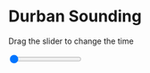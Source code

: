 <h1>Durban Sounding</h1>
<p>Drag the slider to change the time</p>

<div class="slidecontainer">
<input oninput='setImage(this)' class="slider" type="range" min="0" max="7" value="0" step="1" />
<img id='img'/>
</div>

<script>
var img = document.getElementById('img');
var img_array = ['/assets/images/skwt/skd_dur_wrfout_d01_2020-06-30_12:00:00.png',
'/assets/images/skwt/skd_dur_wrfout_d01_2020-06-30_18:00:00.png',
'/assets/images/skwt/skd_dur_wrfout_d01_2020-07-01_00:00:00.png',
'/assets/images/skwt/skd_dur_wrfout_d01_2020-07-01_06:00:00.png',
'/assets/images/skwt/skd_dur_wrfout_d01_2020-07-01_12:00:00.png',
'/assets/images/skwt/skd_dur_wrfout_d01_2020-07-01_18:00:00.png',
'/assets/images/skwt/skd_dur_wrfout_d01_2020-07-02_00:00:00.png',];
function setImage(obj)
{
        var value = obj.value;
        img.src = img_array[value];

}
</script>
